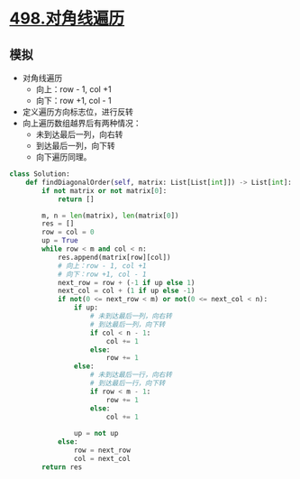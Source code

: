 # [498.对角线遍历](https://leetcode-cn.com/problems/diagonal-traverse/)
## 模拟

+ 对角线遍历
	+ 向上：row - 1, col +1
	+ 向下：row +1, col - 1
+ 定义遍历方向标志位，进行反转
+ 向上遍历数组越界后有两种情况：
	+ 未到达最后一列，向右转
	+ 到达最后一列，向下转
	+ 向下遍历同理。

``` python
class Solution:
    def findDiagonalOrder(self, matrix: List[List[int]]) -> List[int]:
        if not matrix or not matrix[0]:
            return []

        m, n = len(matrix), len(matrix[0])
        res = []
        row = col = 0
        up = True
        while row < m and col < n:
            res.append(matrix[row][col])
            # 向上：row - 1, col +1
	        # 向下：row +1, col - 1
            next_row = row + (-1 if up else 1)
            next_col = col + (1 if up else -1)
            if not(0 <= next_row < m) or not(0 <= next_col < n):
                if up:
                    # 未到达最后一列，向右转
	                # 到达最后一列，向下转
                    if col < n - 1:
                        col += 1
                    else:
                        row += 1
                else:
                    # 未到达最后一行，向右转
	                # 到达最后一行，向下转
                    if row < m - 1:
                        row += 1
                    else:
                        col += 1
                    
                up = not up
            else:
                row = next_row
                col = next_col     
        return res
```

